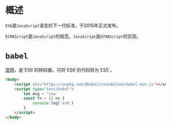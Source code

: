 # 概述

`ES6`是`JavaScript`语言的下一代标准，于2015年正式发布。

`ECMAScript`是`JavaScript`的规范，`JavaScript`是`ECMAScript`的实现。



# `babel`

[官网]([https://babeljs.io](https://babeljs.io/))，是`ES6`的转码器，可将`ES6`的代码转为`ES5`。

```html
<body>
    <script src="https://unpkg.com/@babel/standalone/babel.min.js"></script>
    <script type="text/babel">
        let msg = 'sxw'
        const fn = () => {
            console.log('es6')
        }
    </script>
</body>
```


